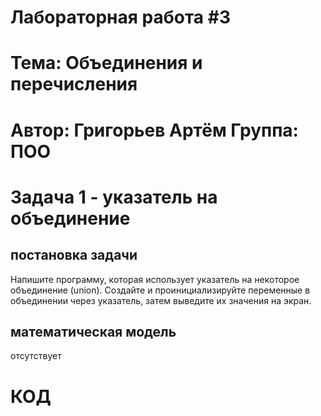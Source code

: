 # Лабораторная работа #3
# Тема: Объединения и перечисления

# Автор: Григорьев Артём        Группа: ПОО

# Задача 1 - указатель на объединение
## постановка задачи
Напишите программу, которая использует указатель на некоторое объединение (union). Создайте и проинициализируйте переменные в объединении через указатель, затем выведите их значения на экран.

## математическая модель

отсутствует

# КОД


